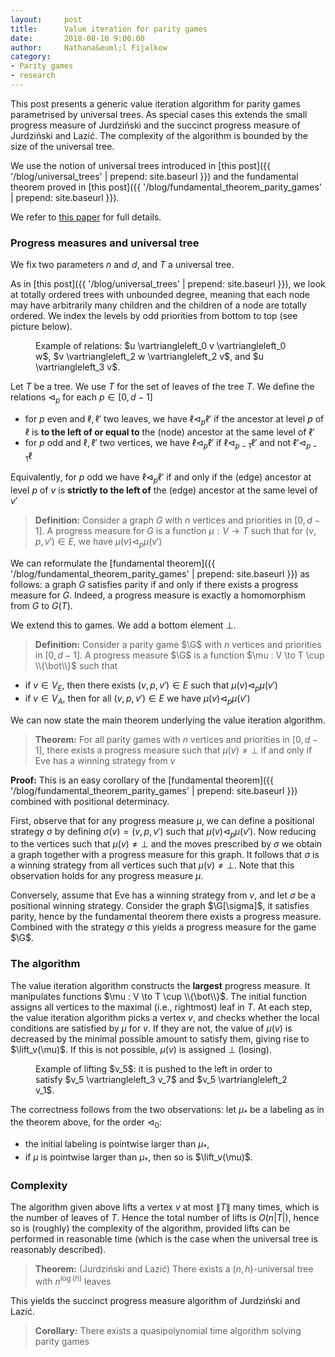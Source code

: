 ```yaml
---
layout:     post
title:      Value iteration for parity games
date:       2018-08-10 9:00:00
author:     Nathana&euml;l Fijalkow
category:   
- Parity games
- research
---
```


<script type="text/x-mathjax-config">
MathJax.Hub.Config({
  TeX: {
    Macros: {
      lift: "{\\text{lift}}",
      G: "{\\mathcal{G}}",
    }
  }
});
</script>

<p class="intro"><span class="dropcap">T</span>his post presents a generic value iteration algorithm for parity games
parametrised by universal trees. As special cases this extends the small progress measure of Jurdzi&#324;ski 
and the succinct progress measure of Jurdzi&#324;ski and Lazi&#263;.
The complexity of the algorithm is bounded by the size of the universal tree.</p>

We use the notion of universal trees introduced in [this post]({{ '/blog/universal_trees' | prepend: site.baseurl }})
and the fundamental theorem proved in [this post]({{ '/blog/fundamental_theorem_parity_games' | prepend: site.baseurl }}).

We refer to [this paper](https://arxiv.org/abs/1801.09618) for full details.

### Progress measures and universal tree

We fix two parameters $n$ and $d$, and $T$ a universal tree.

As in [this post]({{ '/blog/universal_trees' | prepend: site.baseurl }}), 
we look at totally ordered trees with unbounded degree, meaning that each node may have arbitrarily many children and the children of a node are totally ordered.
We index the levels by odd priorities from bottom to top (see picture below).

<figure>
	<img src="{{ '/images/example_tree.png' | prepend: site.baseurl }}" alt=""> 
	<figcaption>Example of relations: $u \vartriangleleft_0 v \vartriangleleft_0 w$, $v \vartriangleleft_2 w \vartriangleleft_2 v$, and $u \vartriangleleft_3 v$.</figcaption>
</figure>

Let $T$ be a tree. We use $T$ for the set of leaves of the tree $T$.
We define the relations $\vartriangleleft_p$ for each $p \in [0,d-1]$
* for $p$ even and $\ell,\ell'$ two leaves, we have $\ell \vartriangleleft_p \ell'$ if 
the ancestor at level $p$ of $\ell$ is **to the left of or equal to** the (node) ancestor at the same level of $\ell'$
* for $p$ odd and $\ell,\ell'$ two vertices, we have $\ell \vartriangleleft_p \ell'$ if 
$\ell \vartriangleleft_{p-1} \ell'$ and not $\ell' \vartriangleleft_{p-1} \ell$

Equivalently, for $p$ odd we have $\ell \vartriangleleft_p \ell'$ if and only if
the (edge) ancestor at level $p$ of $v$ is **strictly to the left of** the (edge) ancestor at the same level of $v'$

> **Definition:**
Consider a graph $G$ with $n$ vertices and priorities in $[0,d-1]$.
A progress measure for $G$ is a function $\mu : V \to T$ such that
for $(v,p,v') \in E$, we have $\mu(v) \vartriangleleft_p \mu(v')$

We can reformulate the [fundamental theorem]({{ '/blog/fundamental_theorem_parity_games' | prepend: site.baseurl }}) as follows:
a graph $G$ satisfies parity if and only if there exists a progress measure for $G$.
Indeed, a progress measure is exactly a homomorphism from $G$ to $G(T)$.

We extend this to games.
We add a bottom element $\bot$.

> **Definition:**
Consider a parity game $\G$ with $n$ vertices and priorities in $[0,d-1]$.
A progress measure $\G$ is a function $\mu : V \to T \cup \\{\bot\\}$ such that
* if $v \in V_E$, then there exists $(v,p,v') \in E$ such that $\mu(v) \vartriangleleft_p \mu(v')$
* if $v \in V_A$, then for all $(v,p,v') \in E$ we have $\mu(v) \vartriangleleft_p \mu(v')$

We can now state the main theorem underlying the value iteration algorithm.

> **Theorem:** 
For all parity games with $n$ vertices and priorities in $[0,d-1]$, 
there exists a progress measure such that $\mu(v) \neq \bot$ if and only if Eve has a winning strategy from $v$

**Proof:**
This is an easy corollary of the [fundamental theorem]({{ '/blog/fundamental_theorem_parity_games' | prepend: site.baseurl }}) combined with positional determinacy.

First, observe that for any progress measure $\mu$, we can define a positional strategy $\sigma$ by defining $\sigma(v) = (v,p,v')$ such that $\mu(v) \vartriangleleft_p \mu(v')$.
Now reducing to the vertices such that $\mu(v) \neq \bot$ and the moves prescribed by $\sigma$ we obtain a graph together with a progress measure for this graph.
It follows that $\sigma$ is a winning strategy from all vertices such that $\mu(v) \neq \bot$. Note that this observation holds for any progress measure $\mu$.

Conversely, assume that Eve has a winning strategy from $v$, and let $\sigma$ be a positional winning strategy. Consider the graph $\G[\sigma]$, it satisfies parity,
hence by the fundamental theorem there exists a progress measure. Combined with the strategy $\sigma$ this yields a progress measure for the game $\G$.

### The algorithm

The value iteration algorithm constructs the **largest** progress measure.
It manipulates functions $\mu : V \to T \cup \\{\bot\\}$.
The initial function assigns all vertices to the maximal (i.e., rightmost) leaf in $T$.
At each step, the value iteration algorithm picks a vertex $v$, and checks whether the local conditions are satisfied by $\mu$ for $v$.
If they are not, the value of $\mu(v)$ is decreased by the minimal possible amount to satisfy them, giving rise to $\lift_v(\mu)$.
If this is not possible, $\mu(v)$ is assigned $\bot$ (losing).

<figure>
	<img src="{{ '/images/example_lifting.png' | prepend: site.baseurl }}" alt=""> 
	<figcaption>Example of lifting $v_5$: it is pushed to the left in order to satisfy $v_5 \vartriangleleft_3 v_7$ and $v_5 \vartriangleleft_2 v_1$.</figcaption>
</figure>

The correctness follows from the two observations: let $\mu_*$ be a labeling as in the theorem above, for the order $\vartriangleleft_0$:
* the initial labeling is pointwise larger than $\mu_*$,
* if $\mu$ is pointwise larger than $\mu_*$, then so is $\lift_v(\mu)$.

### Complexity

The algorithm given above lifts a vertex $v$ at most $\|T\|$ many times, which is the number of leaves of $T$.
Hence the total number of lifts is $O(n |T|)$, hence so is (roughly) the complexity of the algorithm, provided lifts can be performed in reasonable time 
(which is the case when the universal tree is reasonably described).

> **Theorem:** (Jurdzi&#324;ski and Lazi&#263;)
There exists a $(n,h)$-universal tree with $n^{\log(h)}$ leaves

This yields the succinct progress measure algorithm of Jurdzi&#324;ski and Lazi&#263;.

> **Corollary:**
There exists a quasipolynomial time algorithm solving parity games

